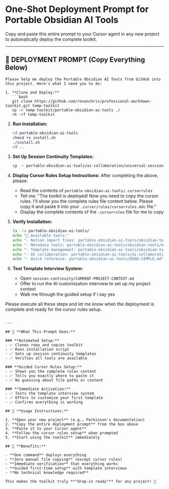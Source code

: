 # One-Shot Deployment Prompt for Portable Obsidian AI Tools

Copy and paste this entire prompt to your Cursor agent in any new project to automatically deploy the complete toolkit.

---

## 🚀 **DEPLOYMENT PROMPT** (Copy Everything Below)

```
Please help me deploy the Portable Obsidian AI Tools from GitHub into this project. Here's what I need you to do:

1. **Clone and Deploy:**
   ```bash
   git clone https://github.com/ronanchris/professional-markdown-toolkit.git temp-toolkit
   cp -r temp-toolkit/portable-obsidian-ai-tools ./
   rm -rf temp-toolkit
   ```

2. **Run Installation:**
   ```bash
   cd portable-obsidian-ai-tools
   chmod +x install.sh
   ./install.sh
   cd ..
   ```

3. **Set Up Session Continuity Templates:**
   ```bash
   cp -r portable-obsidian-ai-tools/ai-collaboration/universal-session-continuity ./session-continuity
   ```

4. **Display Cursor Rules Setup Instructions:**
   After completing the above, please:
   - Read the contents of `portable-obsidian-ai-tools/.cursorrules`
   - Tell me: "The toolkit is deployed! Now you need to copy the cursor rules. I'll show you the complete rules file content below. Please copy it and paste it into your `.cursor/rules/cursorrules.mdc` file."
   - Display the complete contents of the `.cursorrules` file for me to copy

5. **Verify Installation:**
   ```bash
   ls -la portable-obsidian-ai-tools/
   echo "🎯 Available tools:"
   echo "- Notion import fixes: portable-obsidian-ai-tools/obsidian-tools/markdown-processing/"
   echo "- Metadata tools: portable-obsidian-ai-tools/obsidian-tools/metadata-tools/"
   echo "- Template management: portable-obsidian-ai-tools/obsidian-tools/template-management/"
   echo "- AI collaboration: portable-obsidian-ai-tools/ai-collaboration/"
   echo "- Quick reference: portable-obsidian-ai-tools/DEAD-SIMPLE.md"
   ```

6. **Test Template Interview System:**
   - Open `session-continuity/CURRENT-PROJECT-CONTEXT.md`
   - Offer to run the AI customization interview to set up my project context
   - Walk me through the guided setup if I say yes

Please execute all these steps and let me know when the deployment is complete and ready for the cursor rules setup.
```

---

## 🎯 **What This Prompt Does:**

### **Automated Setup:**
- ✅ Clones repo and copies toolkit
- ✅ Runs installation script
- ✅ Sets up session continuity templates
- ✅ Verifies all tools are available

### **Guided Cursor Rules Setup:**
- ✅ Shows you the complete rules content
- ✅ Tells you exactly where to paste it
- ✅ No guessing about file paths or content

### **Immediate Activation:**
- ✅ Tests the template interview system
- ✅ Offers to customize your first template
- ✅ Confirms everything is working

## 🚀 **Usage Instructions:**

1. **Open your new project** (e.g., Parkinson's documentation)
2. **Copy the entire deployment prompt** from the box above
3. **Paste it to your Cursor agent**
4. **Follow the cursor rules setup** when prompted
5. **Start using the toolkit** immediately

## 🎯 **Benefits:**

- **One command** deploys everything
- **Zero manual file copying** (except cursor rules)
- **Immediate verification** that everything works
- **Guided first-time setup** with template interviews
- **No technical knowledge required**

This makes the toolkit truly **"drop-in ready"** for any project! 🚀 